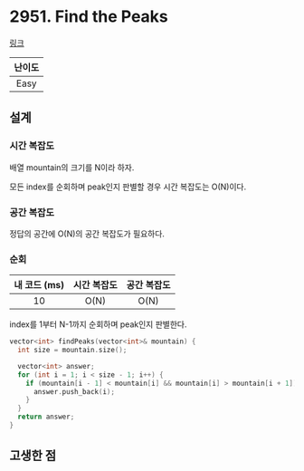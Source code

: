 # 2951. Find the Peaks

[링크](https://leetcode.com/problems/find-the-peaks/)

| 난이도 |
| :----: |
|  Easy  |

## 설계

### 시간 복잡도

배열 mountain의 크기를 N이라 하자.

모든 index를 순회하며 peak인지 판별할 경우 시간 복잡도는 O(N)이다.

### 공간 복잡도

정답의 공간에 O(N)의 공간 복잡도가 필요하다.

### 순회

| 내 코드 (ms) | 시간 복잡도 | 공간 복잡도 |
| :----------: | :---------: | :---------: |
|      10      |    O(N)     |    O(N)     |

index를 1부터 N-1까지 순회하며 peak인지 판별한다.

```cpp
vector<int> findPeaks(vector<int>& mountain) {
  int size = mountain.size();

  vector<int> answer;
  for (int i = 1; i < size - 1; i++) {
    if (mountain[i - 1] < mountain[i] && mountain[i] > mountain[i + 1]) {
      answer.push_back(i);
    }
  }
  return answer;
}
```

## 고생한 점
